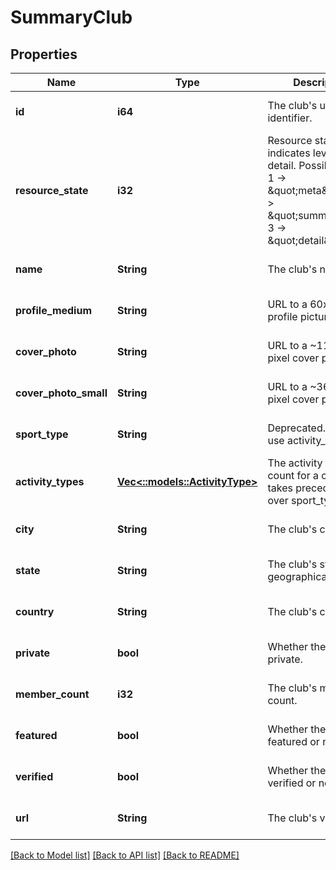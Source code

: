 # SummaryClub

## Properties
Name | Type | Description | Notes
------------ | ------------- | ------------- | -------------
**id** | **i64** | The club&#39;s unique identifier. | [optional] [default to null]
**resource_state** | **i32** | Resource state, indicates level of detail. Possible values: 1 -&gt; \&quot;meta\&quot;, 2 -&gt; \&quot;summary\&quot;, 3 -&gt; \&quot;detail\&quot; | [optional] [default to null]
**name** | **String** | The club&#39;s name. | [optional] [default to null]
**profile_medium** | **String** | URL to a 60x60 pixel profile picture. | [optional] [default to null]
**cover_photo** | **String** | URL to a ~1185x580 pixel cover photo. | [optional] [default to null]
**cover_photo_small** | **String** | URL to a ~360x176  pixel cover photo. | [optional] [default to null]
**sport_type** | **String** | Deprecated. Prefer to use activity_types. | [optional] [default to null]
**activity_types** | [**Vec<::models::ActivityType>**](ActivityType.md) | The activity types that count for a club. This takes precedence over sport_type. | [optional] [default to null]
**city** | **String** | The club&#39;s city. | [optional] [default to null]
**state** | **String** | The club&#39;s state or geographical region. | [optional] [default to null]
**country** | **String** | The club&#39;s country. | [optional] [default to null]
**private** | **bool** | Whether the club is private. | [optional] [default to null]
**member_count** | **i32** | The club&#39;s member count. | [optional] [default to null]
**featured** | **bool** | Whether the club is featured or not. | [optional] [default to null]
**verified** | **bool** | Whether the club is verified or not. | [optional] [default to null]
**url** | **String** | The club&#39;s vanity URL. | [optional] [default to null]

[[Back to Model list]](../README.md#documentation-for-models) [[Back to API list]](../README.md#documentation-for-api-endpoints) [[Back to README]](../README.md)


